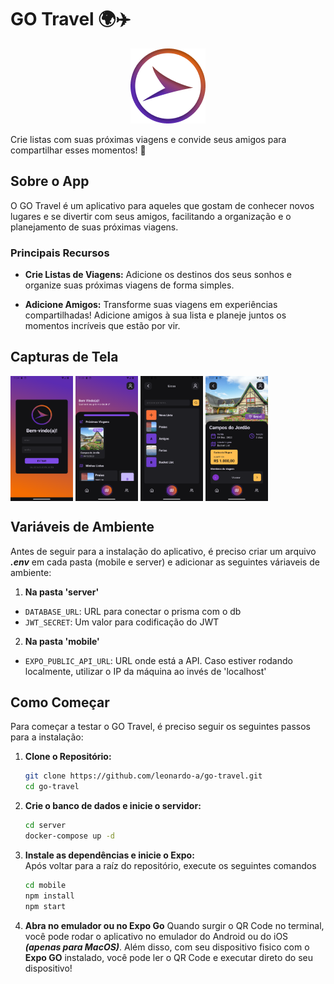 # GO Travel 🌍✈️

<p align="center">

  <img src="docs/assets/logo.png" alt="App Logo">

</p>

Crie listas com suas próximas viagens e convide seus amigos para compartilhar esses momentos! 🚀

## Sobre o App

O GO Travel é um aplicativo para aqueles que gostam de conhecer novos lugares e se divertir com seus amigos, facilitando a organização e o planejamento de suas próximas viagens.

### Principais Recursos

- **Crie Listas de Viagens:** Adicione os destinos dos seus sonhos e organize suas próximas viagens de forma simples.
  
- **Adicione Amigos:** Transforme suas viagens em experiências compartilhadas! Adicione amigos à sua lista e planeje juntos os momentos incríveis que estão por vir.

## Capturas de Tela
<div>
   <img align="top" src="docs/screenshots/login.png" width="100" height="200" alt="Login Page">
   <img align="top" src="docs/screenshots/home.png" width="100" height="200" alt="Home Page">
   <img align="top" src="docs/screenshots/lists.png" width="100" height="200" alt="Travels Lists Page">
   <img align="top" src="docs/screenshots/travel.png" width="100" height="200" alt="Travel Details Page">
      
</div>


## Variáveis de Ambiente

Antes de seguir para a instalação do aplicativo, é preciso criar um arquivo ***.env*** em cada pasta (mobile e server) e adicionar as seguintes váriaveis de ambiente:

1. **Na pasta 'server'**
- `DATABASE_URL`: URL para conectar o prisma com o db 
- `JWT_SECRET`: Um valor para codificação do JWT

2. **Na pasta 'mobile'**
- `EXPO_PUBLIC_API_URL`: URL onde está a API. Caso estiver rodando localmente, utilizar o IP da máquina ao invés de 'localhost'

## Como Começar

Para começar a testar o GO Travel, é preciso seguir os seguintes passos para a instalação:

1. **Clone o Repositório:**
   ```bash
   git clone https://github.com/leonardo-a/go-travel.git
   cd go-travel
   ```

2. **Crie o banco de dados e inicie o servidor:**
   ```bash
   cd server
   docker-compose up -d 
   ```

3. **Instale as dependências e inicie o Expo:**
   <br/>
   Após voltar para a raíz do repositório, execute os seguintes comandos
   ```bash
   cd mobile
   npm install
   npm start
   ```

4. **Abra no emulador ou no Expo Go**
   Quando surgir o QR Code no terminal, você pode rodar o aplicativo no emulador do Android ou do iOS ***(apenas para MacOS)***. Além disso, com seu dispositivo fisico com o **Expo GO** instalado, você pode ler o QR Code e executar direto do seu dispositivo!
